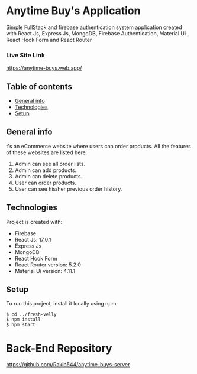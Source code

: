 # Anytime Buy's Application
Simple FullStack and firebase authentication system application created with React Js, Express Js, MongoDB, Firebase Authentication, Material Ui , React Hook Form and React Router

### Live Site Link 
https://anytime-buys.web.app/

## Table of contents
* [General info](#general-info)
* [Technologies](#technologies)
* [Setup](#setup)

## General info
t's an eCommerce website where users can order products. All the features of these websites are listed here:
1. Admin can see all order lists.
2. Admin can add products.
3. Admin can delete products.
4. User can order products.
5. User can see his/her previous order history.
   
	
## Technologies
Project is created with:
* Firebase
* React Js: 17.0.1
* Express Js
* MongoDB
* React Hook Form
* React Router version: 5.2.0
* Material Ui version: 4.11.1
	
## Setup
To run this project, install it locally using npm:

```
$ cd ../fresh-velly
$ npm install
$ npm start
```

# Back-End Repository
https://github.com/Rakib544/anytime-buys-server